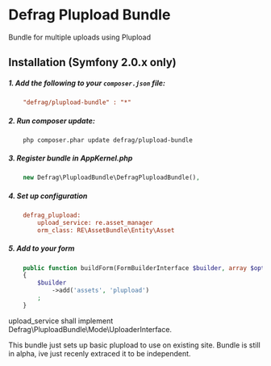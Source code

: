 Defrag Plupload Bundle
===============

Bundle for multiple uploads using Plupload

## Installation **(Symfony 2.0.x only)**

##### 1. Add the following to your `composer.json` file:

```ini
    "defrag/plupload-bundle" : "*"
```

##### 2. Run composer update:

```
    php composer.phar update defrag/plupload-bundle
```

##### 3. Register bundle in AppKernel.php
   
```php
    new Defrag\PluploadBundle\DefragPluploadBundle(),       
```

##### 4. Set up configuration

```ini
    defrag_plupload:
        upload_service: re.asset_manager
        orm_class: RE\AssetBundle\Entity\Asset
```

##### 5. Add to your form
```php
    public function buildForm(FormBuilderInterface $builder, array $options)
    {
        $builder
            ->add('assets', 'plupload')            
        ;
    }
```

upload_service shall implement Defrag\PluploadBundle\Mode\UploaderInterface. 

This bundle just sets up basic plupload to use on existing site. 
Bundle is still in alpha, ive just recenly extraced it to be independent.

